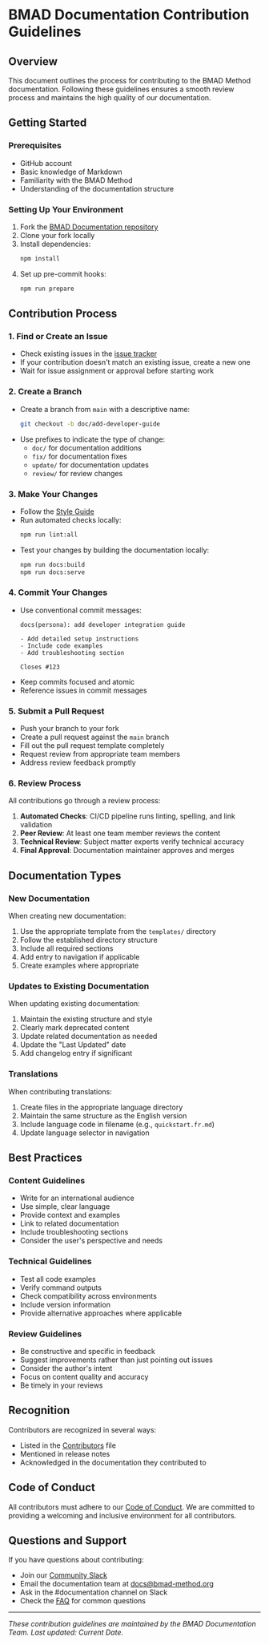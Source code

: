 ﻿# BMAD Documentation Contribution Guidelines

## Overview

This document outlines the process for contributing to the BMAD Method documentation. Following these guidelines ensures a smooth review process and maintains the high quality of our documentation.

## Getting Started

### Prerequisites

- GitHub account
- Basic knowledge of Markdown
- Familiarity with the BMAD Method
- Understanding of the documentation structure

### Setting Up Your Environment

1. Fork the [BMAD Documentation repository](https://github.com/bmad-method/documentation)
2. Clone your fork locally
3. Install dependencies:
   ```bash
   npm install
   ```
4. Set up pre-commit hooks:
   ```bash
   npm run prepare
   ```

## Contribution Process

### 1. Find or Create an Issue

- Check existing issues in the [issue tracker](https://github.com/bmad-method/documentation/issues)
- If your contribution doesn't match an existing issue, create a new one
- Wait for issue assignment or approval before starting work

### 2. Create a Branch

- Create a branch from `main` with a descriptive name:
  ```bash
  git checkout -b doc/add-developer-guide
  ```
- Use prefixes to indicate the type of change:
  - `doc/` for documentation additions
  - `fix/` for documentation fixes
  - `update/` for documentation updates
  - `review/` for review changes

### 3. Make Your Changes

- Follow the [Style Guide](./style-guide.md)
- Run automated checks locally:
  ```bash
  npm run lint:all
  ```
- Test your changes by building the documentation locally:
  ```bash
  npm run docs:build
  npm run docs:serve
  ```

### 4. Commit Your Changes

- Use conventional commit messages:
  ```
  docs(persona): add developer integration guide
  
  - Add detailed setup instructions
  - Include code examples
  - Add troubleshooting section
  
  Closes #123
  ```
- Keep commits focused and atomic
- Reference issues in commit messages

### 5. Submit a Pull Request

- Push your branch to your fork
- Create a pull request against the `main` branch
- Fill out the pull request template completely
- Request review from appropriate team members
- Address review feedback promptly

### 6. Review Process

All contributions go through a review process:

1. **Automated Checks**: CI/CD pipeline runs linting, spelling, and link validation
2. **Peer Review**: At least one team member reviews the content
3. **Technical Review**: Subject matter experts verify technical accuracy
4. **Final Approval**: Documentation maintainer approves and merges

## Documentation Types

### New Documentation

When creating new documentation:

1. Use the appropriate template from the `templates/` directory
2. Follow the established directory structure
3. Include all required sections
4. Add entry to navigation if applicable
5. Create examples where appropriate

### Updates to Existing Documentation

When updating existing documentation:

1. Maintain the existing structure and style
2. Clearly mark deprecated content
3. Update related documentation as needed
4. Update the "Last Updated" date
5. Add changelog entry if significant

### Translations

When contributing translations:

1. Create files in the appropriate language directory
2. Maintain the same structure as the English version
3. Include language code in filename (e.g., `quickstart.fr.md`)
4. Update language selector in navigation

## Best Practices

### Content Guidelines

- Write for an international audience
- Use simple, clear language
- Provide context and examples
- Link to related documentation
- Include troubleshooting sections
- Consider the user's perspective and needs

### Technical Guidelines

- Test all code examples
- Verify command outputs
- Check compatibility across environments
- Include version information
- Provide alternative approaches where applicable

### Review Guidelines

- Be constructive and specific in feedback
- Suggest improvements rather than just pointing out issues
- Consider the author's intent
- Focus on content quality and accuracy
- Be timely in your reviews

## Recognition

Contributors are recognized in several ways:

- Listed in the [Contributors](../CONTRIBUTORS.md) file
- Mentioned in release notes
- Acknowledged in the documentation they contributed to

## Code of Conduct

All contributors must adhere to our [Code of Conduct](../CODE_OF_CONDUCT.md). We are committed to providing a welcoming and inclusive environment for all contributors.

## Questions and Support

If you have questions about contributing:

- Join our [Community Slack](https://bmad-method.slack.com)
- Email the documentation team at docs@bmad-method.org
- Ask in the #documentation channel on Slack
- Check the [FAQ](../FAQ.md) for common questions

---

*These contribution guidelines are maintained by the BMAD Documentation Team. Last updated: Current Date.*
